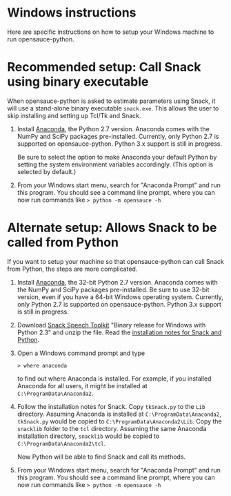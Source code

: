 Windows instructions
====================

Here are specific instructions on how to setup your Windows machine to run
opensauce-python.

# Recommended setup: Call Snack using binary executable

When opensauce-python is asked to estimate parameters using Snack, it will use
a stand-alone binary executable `snack.exe`.  This allows the user to skip
installing and setting up Tcl/Tk and Snack.

1.  Install [Anaconda](https://www.continuum.io/), the Python 2.7 version.
    Anaconda comes with the NumPy and SciPy packages pre-installed.  Currently,
    only Python 2.7 is supported on opensauce-python.  Python 3.x support is
    still in progress.

    Be sure to select the option to make Anaconda your default Python by
    setting the system environment variables accordingly.  (This option is
    selected by default.)

2.  From your Windows start menu, search for "Anaconda Prompt" and run this
    program.  You should see a command line prompt, where you can now run
    commands like `> python -m opensauce -h`

# Alternate setup: Allows Snack to be called from Python

If you want to setup your machine so that opensauce-python can call Snack from
Python, the steps are more complicated.

1.  Install [Anaconda](https://www.continuum.io/), the 32-bit Python 2.7
    version.  Anaconda comes with the NumPy and SciPy packages pre-installed.
    Be sure to use 32-bit version, even if you have a 64-bit Windows operating
    system.  Currently, only Python 2.7 is supported on opensauce-python.
    Python 3.x support is still in progress.

2.  Download [Snack Speech Toolkit](http://www.speech.kth.se/snack/) "Binary
    release for Windows with Python 2.3" and unzip the file.  Read the
    [installation notes for Snack and Python](http://www.speech.kth.se/snack/pyinstall.html).

3.  Open a Windows command prompt and type

        > where anaconda

    to find out where Anaconda is installed. For example, if you installed
    Anaconda for all users, it might be installed at
    `C:\ProgramData\Anaconda2`.

4.  Follow the installation notes for Snack.  Copy `tkSnack.py` to the `Lib`
    directory.  Assuming Anaconda is installed at `C:\ProgramData\Anaconda2`,
    `tkSnack.py` would be copied to `C:\ProgramData\Anaconda2\Lib`.  Copy the
    `snacklib` folder to the `tcl` directory.  Assuming the same Anaconda
    installation directory, `snacklib` would be copied to
    `C:\ProgramData\Anaconda2\tcl`.

    Now Python will be able to find Snack and call its methods.

5.  From your Windows start menu, search for "Anaconda Prompt" and run this
    program.  You should see a command line prompt, where you can now run
    commands like `> python -m opensauce -h`
